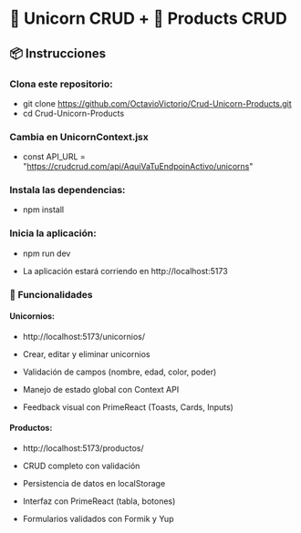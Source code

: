 # 🦄 Unicorn CRUD + 🛒 Products CRUD

## 📦 Instrucciones

### Clona este repositorio:

- git clone https://github.com/OctavioVictorio/Crud-Unicorn-Products.git
- cd Crud-Unicorn-Products
 
### Cambia en UnicornContext.jsx 
- const API_URL = "https://crudcrud.com/api/AquiVaTuEndpoinActivo/unicorns"

### Instala las dependencias:

- npm install

### Inicia la aplicación:

- npm run dev

- La aplicación estará corriendo en http://localhost:5173

### 🧪 Funcionalidades

#### Unicornios: 
- http://localhost:5173/unicornios/

- Crear, editar y eliminar unicornios

- Validación de campos (nombre, edad, color, poder)

- Manejo de estado global con Context API

- Feedback visual con PrimeReact (Toasts, Cards, Inputs)

#### Productos: 
- http://localhost:5173/productos/

- CRUD completo con validación

- Persistencia de datos en localStorage

- Interfaz con PrimeReact (tabla, botones)

- Formularios validados con Formik y Yup

